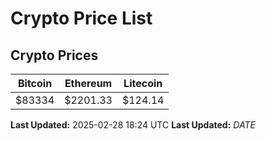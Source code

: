 # Crypto Price List

## Crypto Prices
| Bitcoin | Ethereum | Litecoin |
| ------- | -------- | -------- |
| $83334 | $2201.33 | $124.14 |
**Last Updated:** 2025-02-28 18:24 UTC
**Last Updated:** $DATE$
